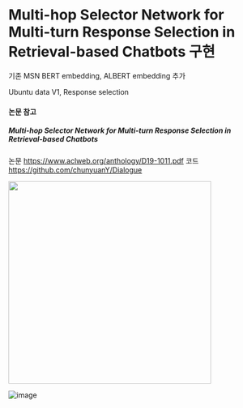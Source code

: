 # Multi-hop Selector Network for Multi-turn Response Selection in Retrieval-based Chatbots 구현
기존 MSN BERT embedding, ALBERT embedding 추가

Ubuntu data V1, Response selection

#### 논문 참고
##### Multi-hop Selector Network for Multi-turn Response Selection in Retrieval-based Chatbots
논문 https://www.aclweb.org/anthology/D19-1011.pdf
코드 https://github.com/chunyuanY/Dialogue

<img src="https://user-images.githubusercontent.com/32722198/97414895-e4fb9f00-1947-11eb-838a-be386be4f329.png" width="400">


![image](https://user-images.githubusercontent.com/32722198/97415073-1d9b7880-1948-11eb-8f69-d3b5554037a5.png )
